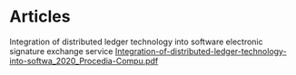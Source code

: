 # Articles
Integration of distributed ledger technology into software electronic signature exchange service
[Integration-of-distributed-ledger-technology-into-softwa_2020_Procedia-Compu.pdf](https://github.com/AsmikG/Articles/files/13762944/Integration-of-distributed-ledger-technology-into-softwa_2020_Procedia-Compu.pdf)
